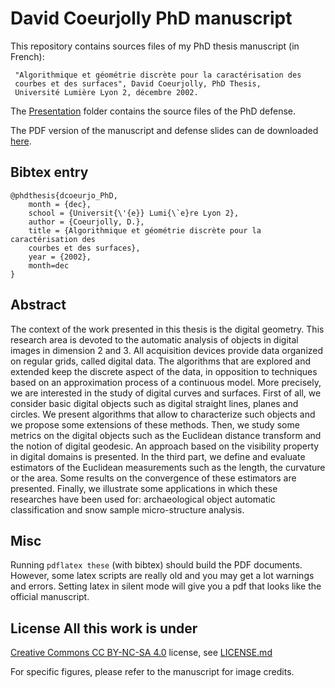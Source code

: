 # David Coeurjolly PhD manuscript


This repository contains sources files of my PhD thesis manuscript (in French):


     "Algorithmique et géométrie discrète pour la caractérisation des
     courbes et des surfaces", David Coeurjolly, PhD Thesis,
     Université Lumière Lyon 2, décembre 2002.

The
[Presentation](https://github.com/dcoeurjo/PhD-Thesis/tree/master/Presentation) folder
contains the source files of the PhD defense.

The PDF version of the manuscript and defense slides can de downloaded [here](http://liris.cnrs.fr/david.coeurjolly/phd.html).

## Bibtex entry

    @phdthesis{dcoeurjo_PhD,
    	month = {dec},
    	school = {Universit{\'{e}} Lumi{\`e}re Lyon 2},
    	author = {Coeurjolly, D.},
    	title = {Algorithmique et géométrie discrète pour la caractérisation des
        courbes et des surfaces}, 
        year = {2002},
        month=dec
    }

## Abstract

The context of the work presented in this thesis is the digital
geometry. This research area is devoted to the automatic analysis of
objects in digital images in dimension 2 and 3. All acquisition
devices provide data organized on regular grids, called digital
data. The algorithms that are explored and extended keep the discrete
aspect of the data, in opposition to techniques based on an
approximation process of a continuous model. More precisely, we are
interested in the study of digital curves and surfaces. First of all,
we consider basic digital objects such as digital straight lines,
planes and circles. We present algorithms that allow to characterize
such objects and we propose some extensions of these methods. Then, we
study some metrics on the digital objects such as the Euclidean
distance transform and the notion of digital geodesic. An approach
based on the visibility property in digital domains is presented. In
the third part, we define and evaluate estimators of the Euclidean
measurements such as the length, the curvature or the area. Some
results on the convergence of these estimators are presented. Finally,
we illustrate some applications in which these researches have been
used for: archaeological object automatic classification and snow
sample micro-structure analysis.


## Misc

Running ```pdflatex these``` (with bibtex) should build the PDF
documents. However, some latex scripts are really old and you may get
a lot warnings and errors. Setting latex in silent mode will give you
a pdf that looks like the official manuscript.


## License All this work is under
[Creative Commons CC BY-NC-SA 4.0](http://creativecommons.org/licenses/by-nc-sa/4.0/)
license, see
[LICENSE.md](https://github.com/jlevallois/PhD-Thesis/blob/master/LICENSE.md)

For specific figures, please refer to the manuscript for image credits. 
